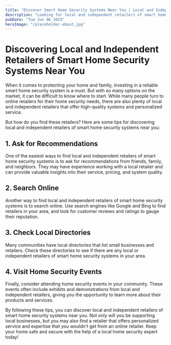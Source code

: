```yaml
---
title: "Discover Smart Home Security Systems Near You | Local and Independent Retailers"
description: "Looking for local and independent retailers of smart home security systems? Discover the best options near you and keep your home safe from intruders with our guide."
pubDate: "Tue Jun 06 2023"
heroImage: "/placeholder-about.jpg"
---
```


# Discovering Local and Independent Retailers of Smart Home Security Systems Near You

When it comes to protecting your home and family, investing in a reliable smart home security system is a must. But with so many options on the market, it can be difficult to know where to start. While many people turn to online retailers for their home security needs, there are also plenty of local and independent retailers that offer high-quality systems and personalized service.

But how do you find these retailers? Here are some tips for discovering local and independent retailers of smart home security systems near you:

## 1. Ask for Recommendations

One of the easiest ways to find local and independent retailers of smart home security systems is to ask for recommendations from friends, family, and neighbors. They may have experience working with a local retailer and can provide valuable insights into their service, pricing, and system quality.

## 2. Search Online

Another way to find local and independent retailers of smart home security systems is to search online. Use search engines like Google and Bing to find retailers in your area, and look for customer reviews and ratings to gauge their reputation.

## 3. Check Local Directories

Many communities have local directories that list small businesses and retailers. Check these directories to see if there are any local or independent retailers of smart home security systems in your area.

## 4. Visit Home Security Events

Finally, consider attending home security events in your community. These events often include exhibits and demonstrations from local and independent retailers, giving you the opportunity to learn more about their products and services.

By following these tips, you can discover local and independent retailers of smart home security systems near you. Not only will you be supporting local businesses, but you may also find a retailer that offers personalized service and expertise that you wouldn&#39;t get from an online retailer. Keep your home safe and secure with the help of a local home security expert today!